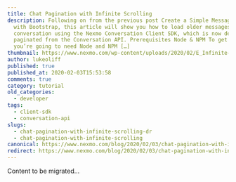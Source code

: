 ```yaml
---
title: Chat Pagination with Infinite Scrolling
description: Following on from the previous post Create a Simple Messaging UI
  with Bootstrap, this article will show you how to load older messages from the
  conversation using the Nexmo Conversation Client SDK, which is now delivered
  paginated from the Conversation API. Prerequisites Node & NPM To get started,
  you’re going to need Node and NPM […]
thumbnail: https://www.nexmo.com/wp-content/uploads/2020/02/E_Infinite-Scrolling_1200x600.png
author: lukeoliff
published: true
published_at: 2020-02-03T15:53:58
comments: true
category: tutorial
old_categories:
  - developer
tags:
  - client-sdk
  - conversation-api
slugs:
  - chat-pagination-with-infinite-scrolling-dr
  - chat-pagination-with-infinite-scrolling
canonical: https://www.nexmo.com/blog/2020/02/03/chat-pagination-with-infinite-scrolling-dr
redirect: https://www.nexmo.com/blog/2020/02/03/chat-pagination-with-infinite-scrolling-dr
---
```

Content to be migrated...